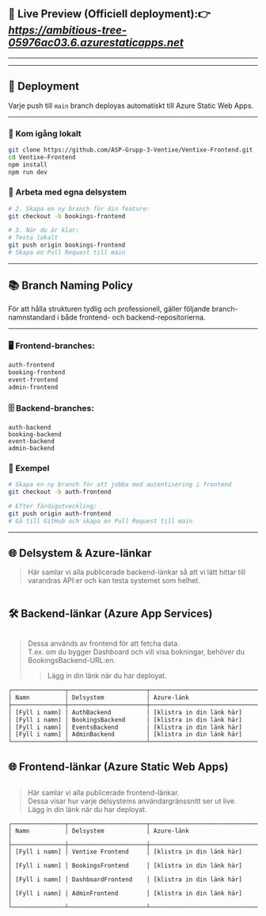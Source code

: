 ## 🚀 Live Preview (Officiell deployment):👉 ***https://ambitious-tree-05976ac03.6.azurestaticapps.net***
---


---
## 🚀 Deployment

Varje push till `main` branch deployas automatiskt till Azure Static Web Apps.

---
### 🧪 Kom igång lokalt
```bash
git clone https://github.com/ASP-Grupp-3-Ventixe/Ventixe-Frontend.git
cd Ventixe-Frontend
npm install
npm run dev
```
### 🌿 Arbeta med egna delsystem
```bash
# 2. Skapa en ny branch för din feature:
git checkout -b bookings-frontend

# 3. När du är klar:
# Testa lokalt
git push origin bookings-frontend
# Skapa en Pull Request till main
```
---
## 📚 Branch Naming Policy

För att hålla strukturen tydlig och professionell, gäller följande branch-namnstandard i både frontend- och backend-repositorierna.

---

### 🖥️ Frontend-branches:

```bash
auth-frontend
booking-frontend
event-frontend
admin-frontend
```
### 🗄️ Backend-branches:
```
auth-backend
booking-backend
event-backend
admin-backend
```
### 🧪 Exempel
```bash
# Skapa en ny branch för att jobba med autentisering i frontend
git checkout -b auth-frontend

# Efter färdigutveckling:
git push origin auth-frontend
# Gå till GitHub och skapa en Pull Request till main
```

---
## 🌐 Delsystem & Azure-länkar

> Här samlar vi alla publicerade backend-länkar så att vi lätt hittar till varandras API:er och kan testa systemet som helhet.

```bash
```
## 🛠️ Backend-länkar (Azure App Services)
```bash

```
> Dessa används av frontend för att fetcha data.  
> T.ex. om du bygger Dashboard och vill visa bokningar, behöver du BookingsBackend-URL:en.
> > Lägg in din länk när du har deployat.

```bash
┌───────────────┬──────────────────────┬──────────────────────────────────────────────────────────────┐
│ Namn          │ Delsystem            │ Azure-länk                                                   │
├───────────────┼──────────────────────┼──────────────────────────────────────────────────────────────┤
│ [Fyll i namn] │ AuthBackend          │ [klistra in din länk här]                                    │
│ [Fyll i namn] │ BookingsBackend      │ [klistra in din länk här]                                    │
│ [Fyll i namn] │ EventsBackend        │ [klistra in din länk här]                                    │
│ [Fyll i namn] │ AdminBackend         │ [klistra in din länk här]                                    │
└───────────────┴──────────────────────┴──────────────────────────────────────────────────────────────┘
```
## 🌐 Frontend-länkar (Azure Static Web Apps)
```bash
```
> Här samlar vi alla publicerade frontend-länkar.  
> Dessa visar hur varje delsystems användargränssnitt ser ut live.  
> Lägg in din länk när du har deployat.
```
┌───────────────┬──────────────────────┬──────────────────────────────────────────────────────────────┐
│ Namn          │ Delsystem            │ Azure-länk                                                   │
├───────────────┼──────────────────────┼──────────────────────────────────────────────────────────────┤
│ [Fyll i namn] │ Ventixe Frontend     │ [klistra in din länk här]                                    │
│ [Fyll i namn] │ BookingsFrontend     │ [klistra in din länk här]                                    │
│ [Fyll i namn] │ DashboardFrontend    │ [klistra in din länk här]                                    │
│ [Fyll i namn] │ AdminFrontend        │ [klistra in din länk här]                                    │
└───────────────┴──────────────────────┴──────────────────────────────────────────────────────────────┘

